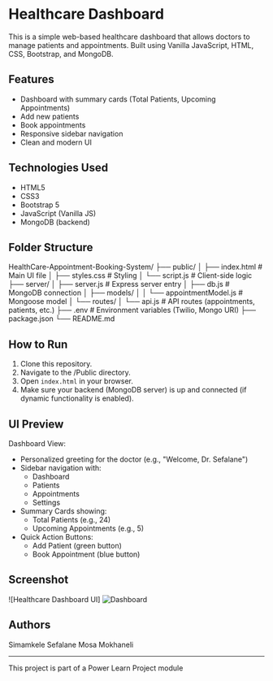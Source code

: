 # Healthcare Dashboard

This is a simple web-based healthcare dashboard that allows doctors to manage patients and appointments. Built using Vanilla JavaScript, HTML, CSS, Bootstrap, and MongoDB.

## Features

- Dashboard with summary cards (Total Patients, Upcoming Appointments)
- Add new patients
- Book appointments
- Responsive sidebar navigation
- Clean and modern UI

## Technologies Used

- HTML5
- CSS3
- Bootstrap 5
- JavaScript (Vanilla JS)
- MongoDB (backend)

## Folder Structure

HealthCare-Appointment-Booking-System/
├── public/
│ ├── index.html # Main UI file
│ ├── styles.css # Styling
│ └── script.js # Client-side logic
├── server/
│ ├── server.js # Express server entry
│ ├── db.js # MongoDB connection
│ ├── models/
│ │ └── appointmentModel.js # Mongoose model
│ └── routes/
│ └── api.js # API routes (appointments, patients, etc.)
├── .env # Environment variables (Twilio, Mongo URI)
├── package.json
└── README.md

## How to Run

1. Clone this repository.
2. Navigate to the /Public directory.
3. Open `index.html` in your browser.
4. Make sure your backend (MongoDB server) is up and connected (if dynamic functionality is enabled).

## UI Preview

Dashboard View:
- Personalized greeting for the doctor (e.g., "Welcome, Dr. Sefalane")
- Sidebar navigation with:
  - Dashboard
  - Patients
  - Appointments
  - Settings
- Summary Cards showing:
  - Total Patients (e.g., 24)
  - Upcoming Appointments (e.g., 5)
- Quick Action Buttons:
  - Add Patient (green button)
  - Book Appointment (blue button)

## Screenshot

![Healthcare Dashboard UI] ![Dashboard](https://github.com/user-attachments/assets/3b842a8f-84e8-49ee-a5db-cf4565bb459d)


## Authors
Simamkele Sefalane 
Mosa Mokhaneli

---

This project is part of a Power Learn Project module
